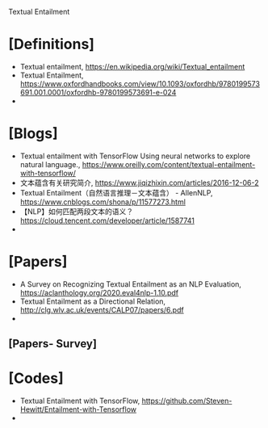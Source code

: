 Textual Entailment

# [Definitions]
+ Textual entailment, https://en.wikipedia.org/wiki/Textual_entailment
+ Textual Entailment, https://www.oxfordhandbooks.com/view/10.1093/oxfordhb/9780199573691.001.0001/oxfordhb-9780199573691-e-024
+ 

# [Blogs]
+ Textual entailment with TensorFlow Using neural networks to explore natural language., https://www.oreilly.com/content/textual-entailment-with-tensorflow/
+ 文本蕴含有关研究简介, https://www.jiqizhixin.com/articles/2016-12-06-2
+ Textual Entailment（自然语言推理－文本蕴含） - AllenNLP, https://www.cnblogs.com/shona/p/11577273.html
+ 【NLP】如何匹配两段文本的语义？https://cloud.tencent.com/developer/article/1587741
+ 

# [Papers]
+ A Survey on Recognizing Textual Entailment as an NLP Evaluation, https://aclanthology.org/2020.eval4nlp-1.10.pdf
+ Textual Entailment as a Directional Relation, http://clg.wlv.ac.uk/events/CALP07/papers/6.pdf
+ 

## [Papers- Survey]

# [Codes]
+ Textual Entailment with TensorFlow, https://github.com/Steven-Hewitt/Entailment-with-Tensorflow
+ 
